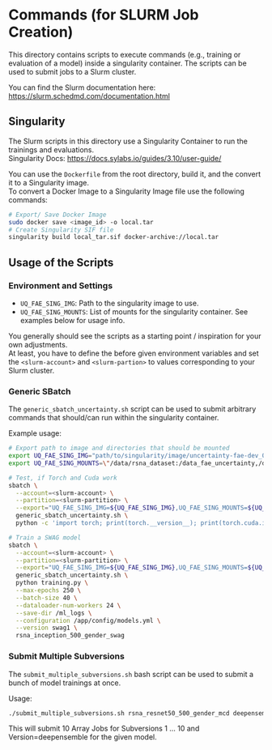 # Commands (for SLURM Job Creation)
This directory contains scripts to execute commands (e.g., training or
evaluation of a model) inside a singularity container. The scripts can be used
to submit jobs to a Slurm cluster.

You can find the Slurm documentation here:
https://slurm.schedmd.com/documentation.html

## Singularity
The Slurm scripts in this directory use a Singularity Container to run the
trainings and evaluations.  
Singularity Docs: https://docs.sylabs.io/guides/3.10/user-guide/

You can use the `Dockerfile` from the root directory, build it, and the convert
it to a Singularity image.  
To convert a Docker Image to a Singularity Image file use the following
commands:
```bash
# Export/ Save Docker Image
sudo docker save <image_id> -o local.tar
# Create Singularity SIF file
singularity build local_tar.sif docker-archive://local.tar
```

## Usage of the Scripts

### Environment and Settings
- `UQ_FAE_SING_IMG`: Path to the singularity image to use.
- `UQ_FAE_SING_MOUNTS`: List of mounts for the singularity container. See
  examples below for usage info.

You generally should see the scripts as a starting point / inspiration for your
own adjustments.  
At least, you have to define the before given environment variables and set
the `<slurm-account>` and `<slurm-partion>` to values corresponding to your
Slurm cluster.

### Generic SBatch
The `generic_sbatch_uncertainty.sh` script can be used to submit arbitrary
commands that should/can run within the singularity container.

Example usage:
```bash
# Export path to image and directories that should be mounted
export UQ_FAE_SING_IMG="path/to/singularity/image/uncertainty-fae-dev_0-2.sif"
export UQ_FAE_SING_MOUNTS=\"/data/rsna_dataset:/data_fae_uncertainty,/data/uncertainty-fae:/app\"

# Test, if Torch and Cuda work
sbatch \
  --account=<slurm-account> \
  --partition=<slurm-partition> \
  --export="UQ_FAE_SING_IMG=${UQ_FAE_SING_IMG},UQ_FAE_SING_MOUNTS=${UQ_FAE_SING_MOUNTS}" \
  generic_sbatch_uncertainty.sh \
  python -c 'import torch; print(torch.__version__); print(torch.cuda.is_available())'

# Train a SWAG model
sbatch \
  --account=<slurm-account> \
  --partition=<slurm-partition> \
  --export="UQ_FAE_SING_IMG=${UQ_FAE_SING_IMG},UQ_FAE_SING_MOUNTS=${UQ_FAE_SING_MOUNTS}" \
  generic_sbatch_uncertainty.sh \
  python training.py \
  --max-epochs 250 \
  --batch-size 40 \
  --dataloader-num-workers 24 \
  --save-dir /ml_logs \
  --configuration /app/config/models.yml \
  --version swag1 \
  rsna_inception_500_gender_swag
```

### Submit Multiple Subversions
The `submit_multiple_subversions.sh` bash script can be used to submit a bunch
of model trainings at once.

Usage:
```bash
./submit_multiple_subversions.sh rsna_resnet50_500_gender_mcd deepensemble 1 10
```
This will submit 10 Array Jobs for Subversions 1 ... 10 and Version=deepensemble
for the given model.

